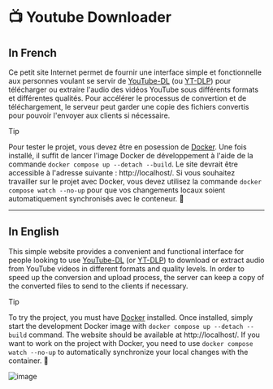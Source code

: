 # 📺 Youtube Downloader

## In French

Ce petit site Internet permet de fournir une interface simple et fonctionnelle aux personnes voulant se servir de [YouTube-DL](https://github.com/ytdl-org/youtube-dl) (ou [YT-DLP](https://github.com/yt-dlp/yt-dlp)) pour télécharger ou extraire l'audio des vidéos YouTube sous différents formats et différentes qualités. Pour accélérer le processus de convertion et de téléchargement, le serveur peut garder une copie des fichiers convertis pour pouvoir l'envoyer aux clients si nécessaire.

> [!TIP]
> Pour tester le projet, vous devez être en posession de [Docker](https://www.docker.com/). Une fois installé, il suffit de lancer l'image Docker de développement à l'aide de la commande `docker compose up --detach --build`. Le site devrait être accessible à l'adresse suivante : http://localhost/. Si vous souhaitez travailler sur le projet avec Docker, vous devez utilisez la commande `docker compose watch --no-up` pour que vos changements locaux soient automatiquement synchronisés avec le conteneur. 🐳

___

## In English

This simple website provides a convenient and functional interface for people looking to use [YouTube-DL](https://github.com/ytdl-org/youtube-dl) (or [YT-DLP](https://github.com/yt-dlp/yt-dlp)) to download or extract audio from YouTube videos in different formats and quality levels. In order to speed up the conversion and upload process, the server can keep a copy of the converted files to send to the clients if necessary.

> [!TIP]
> To try the project, you must have [Docker](https://www.docker.com/) installed. Once installed, simply start the development Docker image with `docker compose up --detach --build` command. The website should be available at http://localhost/. If you want to work on the project with Docker, you need to use `docker compose watch --no-up` to automatically synchronize your local changes with the container. 🐳

![image](https://user-images.githubusercontent.com/26360935/190904189-22ef0ab2-5f48-4b80-827d-2d44c0498453.png)